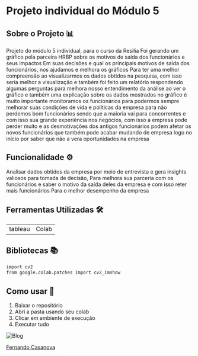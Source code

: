 # Projeto individual do Módulo 5


## Sobre o Projeto 📊

Projeto do módulo 5 individual, para o curso da Resilia
Foi gerando um gráfico pela parceira HRBP sobre os motivos de saída dos funcionários e seus impactos
Em suas decisões e qual os principais motivos de saída dos funcionários, nos ajudamos e melhora os gráficos
Para ter uma melhor compreensão ao visualizarmos os dados obtidos na pesquisa, com isso seria melhor a visualização
e também foi feito um relatório respondendo algumas perguntas para melhora nosso entendimento da análise
ao ver o gráfico e também uma explicação sobre os dados mostrados no gráfico
é muito importante monitoramos os funcionários para podermos sempre melhorar suas condições de vida e políticas da empresa
para não perdemos bom funcionários sendo que a maioria vai para concorrentes e com isso sua grande experiência
nos negócios, com isso a empresa pode perder muito e as desmotivações dos antigos funcionários podem afetar os novos funcionários
que também pode acabar mudando de empresa logo no início por saber que não a vera oportunidades na empresa


## Funcionalidade  ⚙️

Analisar dados obtidos da empresa por meio de entrevista e gera insights valiosos para tomada de decisão,
Para melhora sua parceria com os funcionários e saber o motivo da saída deles da empresa e com isso reter mais funcionários
Para o melhor desempenho da empresa


## Ferramentas Utilizadas 🛠️

<table>
  <tr>    
    <td>tableau</td>    
    <td>Colab</td>     
  </tr> 
</table>

## Bibliotecas 📚
```bash
import cv2
from google.colab.patches import cv2_imshow
```

## Como usar 🔌
1. Baixar o repositório
2. Abri a pasta usando seu colab
3. Clicar em ambiente de execução
4. Executar tudo

![Blog](https://img.shields.io/badge/LinkedIn-0077B5?style=for-the-badge&logo=linkedin&logoColor=white)



[Fernando Casanova](https://www.linkedin.com/in/fernandocfs/)



